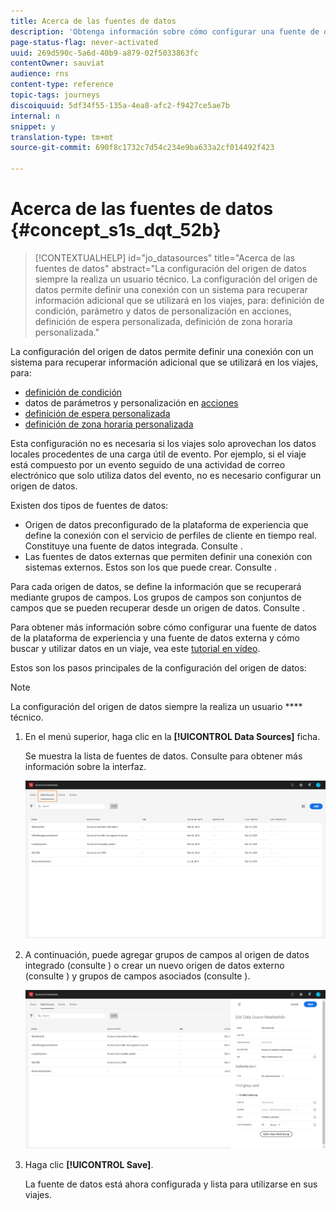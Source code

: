 ```yaml
---
title: Acerca de las fuentes de datos
description: 'Obtenga información sobre cómo configurar una fuente de datos '
page-status-flag: never-activated
uuid: 269d590c-5a6d-40b9-a879-02f5033863fc
contentOwner: sauviat
audience: rns
content-type: reference
topic-tags: journeys
discoiquuid: 5df34f55-135a-4ea8-afc2-f9427ce5ae7b
internal: n
snippet: y
translation-type: tm+mt
source-git-commit: 690f8c1732c7d54c234e9ba633a2cf014492f423

---
```



# Acerca de las fuentes de datos {#concept_s1s_dqt_52b}

>[!CONTEXTUALHELP]
>id=&quot;jo_datasources&quot;
>title=&quot;Acerca de las fuentes de datos&quot;
>abstract=&quot;La configuración del origen de datos siempre la realiza un usuario técnico. La configuración del origen de datos permite definir una conexión con un sistema para recuperar información adicional que se utilizará en los viajes, para: definición de condición, parámetro y datos de personalización en acciones, definición de espera personalizada, definición de zona horaria personalizada.&quot;

La configuración del origen de datos permite definir una conexión con un sistema para recuperar información adicional que se utilizará en los viajes, para:

* [definición de condición](../building-journeys/condition-activity.md)
* datos de parámetros y personalización en [acciones](../action/action.md)
* [definición de espera personalizada](../building-journeys/wait-activity.md#custom)
* [definición de zona horaria personalizada](../building-journeys/timezone-management.md)

Esta configuración no es necesaria si los viajes solo aprovechan los datos locales procedentes de una carga útil de evento. Por ejemplo, si el viaje está compuesto por un evento seguido de una actividad de correo electrónico que solo utiliza datos del evento, no es necesario configurar un origen de datos.

Existen dos tipos de fuentes de datos:

* Origen de datos preconfigurado de la plataforma de experiencia que define la conexión con el servicio de perfiles de cliente en tiempo real. Constituye una fuente de datos integrada. Consulte [](../datasource/adobe-experience-platform-data-source.md).
* Las fuentes de datos externas que permiten definir una conexión con sistemas externos. Estos son los que puede crear. Consulte [](../datasource/external-data-sources.md).

Para cada origen de datos, se define la información que se recuperará mediante grupos de campos. Los grupos de campos son conjuntos de campos que se pueden recuperar desde un origen de datos. Consulte [](../datasource/field-groups.md).

Para obtener más información sobre cómo configurar una fuente de datos de la plataforma de experiencia y una fuente de datos externa y cómo buscar y utilizar datos en un viaje, vea este [tutorial en vídeo](https://docs.adobe.com/content/help/en/platform-learn/tutorials/journey-orchestration/configure-data-sources.html).

Estos son los pasos principales de la configuración del origen de datos:

>[!NOTE]
>
>La configuración del origen de datos siempre la realiza un usuario **** técnico.

1. En el menú superior, haga clic en la **[!UICONTROL Data Sources]** ficha.

   Se muestra la lista de fuentes de datos. Consulte [](../about/user-interface.md) para obtener más información sobre la interfaz.

   ![](../assets/journey18.png)

1. A continuación, puede agregar grupos de campos al origen de datos integrado (consulte [](../datasource/adobe-experience-platform-data-source.md)) o crear un nuevo origen de datos externo (consulte [](../datasource/external-data-sources.md)) y grupos de campos asociados (consulte [](../datasource/field-groups.md)).

   ![](../assets/journey23.png)

1. Haga clic **[!UICONTROL Save]**.

   La fuente de datos está ahora configurada y lista para utilizarse en sus viajes.
